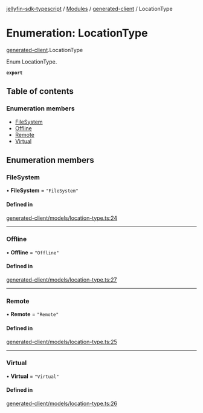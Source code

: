[jellyfin-sdk-typescript](../README.md) / [Modules](../modules.md) / [generated-client](../modules/generated_client.md) / LocationType

# Enumeration: LocationType

[generated-client](../modules/generated_client.md).LocationType

Enum LocationType.

**`export`**

## Table of contents

### Enumeration members

- [FileSystem](generated_client.LocationType.md#filesystem)
- [Offline](generated_client.LocationType.md#offline)
- [Remote](generated_client.LocationType.md#remote)
- [Virtual](generated_client.LocationType.md#virtual)

## Enumeration members

### FileSystem

• **FileSystem** = `"FileSystem"`

#### Defined in

[generated-client/models/location-type.ts:24](https://github.com/thornbill/jellyfin-sdk-typescript/blob/0f61f16/src/generated-client/models/location-type.ts#L24)

___

### Offline

• **Offline** = `"Offline"`

#### Defined in

[generated-client/models/location-type.ts:27](https://github.com/thornbill/jellyfin-sdk-typescript/blob/0f61f16/src/generated-client/models/location-type.ts#L27)

___

### Remote

• **Remote** = `"Remote"`

#### Defined in

[generated-client/models/location-type.ts:25](https://github.com/thornbill/jellyfin-sdk-typescript/blob/0f61f16/src/generated-client/models/location-type.ts#L25)

___

### Virtual

• **Virtual** = `"Virtual"`

#### Defined in

[generated-client/models/location-type.ts:26](https://github.com/thornbill/jellyfin-sdk-typescript/blob/0f61f16/src/generated-client/models/location-type.ts#L26)
